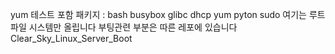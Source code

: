 yum 테스트 
포함 패키지 :
bash 
busybox
glibc
dhcp
yum
pyton
sudo
여기는 루트파일 시스템만 올립니다 부팅관련 부분은 따른 레포에 있습니다
Clear_Sky_Linux_Server_Boot
